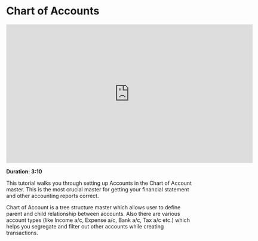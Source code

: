 # Chart of Accounts

<iframe width="660" height="371" src="https://www.youtube.com/embed/AcfMCT7wLLo" frameborder="0" allowfullscreen></iframe>

**Duration: 3:10**

This tutorial walks you through setting up Accounts in the Chart of Account master. This is the most crucial master for getting your financial statement and other accounting reports correct.

Chart of Account is a tree structure master which allows user to define parent and child relationship between accounts. Also there are various account types (like Income a/c, Expense a/c, Bank a/c, Tax a/c etc.) which helps you segregate and filter out other accounts while creating transactions.